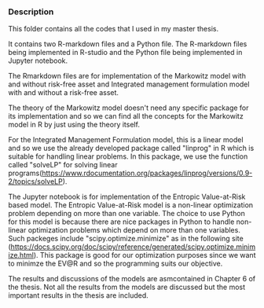 ### Description

This folder contains all the codes that I used in my master thesis.

It contains two R-markdown files and a Python file. The R-markdown files being implemented in R-studio and the Python file being implemented in Jupyter notebook.

The Rmarkdown files are for implementation of the Markowitz model with and without risk-free asset and Integrated management formulation model with and without a risk-free asset. 

The theory of the Markowitz model doesn't need any specific package for its implementation and so we can find all the concepts for the Markowitz model in R by just using the theory itself.

For the Integrated Management Formulation model, this is a linear model and so we use the already developed package called "linprog" in R which is suitable for handling linear problems. In this package, we use the function called "solveLP" for solving linear programs(https://www.rdocumentation.org/packages/linprog/versions/0.9-2/topics/solveLP).

The Jupyter notebook is for implementation of the Entropic Value-at-Risk based model. The Entropic Value-at-Risk model is a non-linear optimization problem depending on more than one variable. The choice to use Python for this model is because there are nice packages in Python to handle non-linear optimization problems which depend on more than one variables. Such packeges include "scipy.optimize.minimize"  as in the following site (https://docs.scipy.org/doc/scipy/reference/generated/scipy.optimize.minimize.html). This package is good for our optimization purposes since we want to minimze the EV@R and so the programming suits our objective.

The results and discussions of the models are asmcontained in Chapter 6 of the thesis. Not all the results from the models are discussed but the most important results in the thesis are included. 



